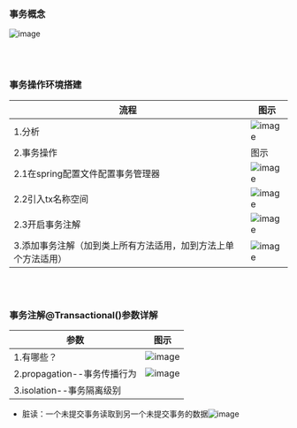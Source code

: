 ### 事务概念
![image](https://user-images.githubusercontent.com/87599765/149301479-6b90c180-edcb-4475-91ec-98e973ad6e8c.png)

<br><br/>

### 事务操作环境搭建
|流程|图示|
|---|---|
|1.分析|![image](https://user-images.githubusercontent.com/87599765/149302380-1ab54dbf-3924-4461-a07b-e3b2d551f486.png)|
|2.事务操作|图示|
|2.1在spring配置文件配置事务管理器|![image](https://user-images.githubusercontent.com/87599765/149335941-df738a5c-18a9-4a62-9130-99d76b790c7f.png)|
|2.2引入tx名称空间|![image](https://user-images.githubusercontent.com/87599765/149336044-6ced4bfa-289d-402d-9995-0a257cc65433.png)|
|2.3开启事务注解|![image](https://user-images.githubusercontent.com/87599765/149336202-285fbdbb-692c-433a-ad38-d43110d9d94f.png)|
|3.添加事务注解（加到类上所有方法适用，加到方法上单个方法适用）|![image](https://user-images.githubusercontent.com/87599765/149336386-4e88cb29-d653-4684-8b45-3ecc6bae4498.png)|

<br><br/>

### 事务注解@Transactional()参数详解
|参数|图示|
|---|---|
|1.有哪些？|![image](https://user-images.githubusercontent.com/87599765/149338665-fcd6dbae-4456-44d6-a0cc-359be344e7bb.png)|
|2.propagation--事务传播行为|![image](https://user-images.githubusercontent.com/87599765/149338844-cc4bba4b-5f89-4e7c-8646-da0d5c8acff7.png)|
|3.isolation--事务隔离级别|

- 脏读：一个未提交事务读取到另一个未提交事务的数据![image](https://user-images.githubusercontent.com/87599765/149356952-6c5c49d8-462f-49f5-b147-35f4b1234952.png)
